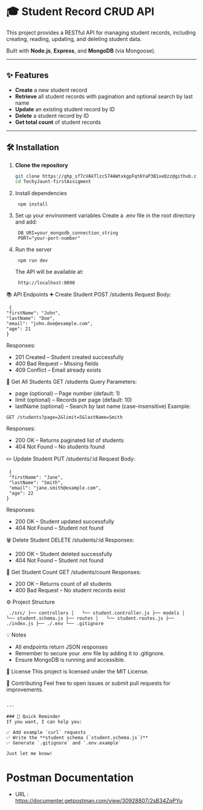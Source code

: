 # 🎓 Student Record CRUD API

This project provides a RESTful API for managing student records, including creating, reading, updating, and deleting student data.

Built with **Node.js**, **Express**, and **MongoDB** (via Mongoose).

---

## ✨ Features

- **Create** a new student record
- **Retrieve** all student records with pagination and optional search by last name
- **Update** an existing student record by ID
- **Delete** a student record by ID
- **Get total count** of student records

---

## 🛠️ Installation

1. **Clone the repository**

   ```bash
   git clone https://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@github.com/Brightsky2394/TechyJaunt-firstAssigment.git
   cd TechyJaunt-firstAssigment

   ```

2. Install dependencies
   ```
    npm install
   ```
3. Set up your environment variables
   Create a .env file in the root directory and add:
   ```
    DB_URI=your_mongodb_connection_string
    PORT="your-port-number"
   ```
4. Run the server
   ```
    npm run dev
   ```
   The API will be available at:
   ```
    http://localhost:8090
   ```

📚 API Endpoints
➕ Create Student
POST /students
Request Body:

```
 {
"firstName": "John",
"lastName": "Doe",
"email": "john.doe@example.com",
"age": 21
}
```

Responses:

- 201 Created – Student created successfully
- 400 Bad Request – Missing fields
- 409 Conflict – Email already exists

📖 Get All Students
GET /students
Query Parameters:

- page (optional) – Page number (default: 1)
- limit (optional) – Records per page (default: 10)
- lastName (optional) – Search by last name (case-insensitive)
  Example:

```
GET /students?page=2&limit=5&lastName=Smith
```

Responses:

- 200 OK – Returns paginated list of students
- 404 Not Found – No students found

✏️ Update Student
PUT /students/:id
Request Body:

```
 {
 "firstName": "Jane",
 "lastName": "Smith",
 "email": "jane.smith@example.com",
 "age": 22
}
```

Responses:

- 200 OK – Student updated successfully
- 404 Not Found – Student not found

🗑️ Delete Student
DELETE /students/:id
Responses:

- 200 OK – Student deleted successfully
- 404 Not Found – Student not found

🔢 Get Student Count
GET /students/count
Responses:

- 200 OK – Returns count of all students
- 400 Bad Request – No student records exist

⚙️ Project Structure

```
 ./src/ ├── controllers │   └── student.controller.js ├── models │   └── student.schema.js ├── routes │   └── student.routes.js ├── ./index.js ├── ./.env └── .gitignore
```

💡 Notes

- All endpoints return JSON responses
- Remember to secure your .env file by adding it to .gitignore.
- Ensure MongoDB is running and accessible.

📄 License
This project is licensed under the MIT License.

🤝 Contributing
Feel free to open issues or submit pull requests for improvements.

```

---

### 🔑 Quick Reminder
If you want, I can help you:

✅ Add example `curl` requests
✅ Write the **student schema (`student.schema.js`)**
✅ Generate `.gitignore` and `.env.example`

Just let me know!
```

# Postman Documentation

- URL : https://documenter.getpostman.com/view/30928807/2sB34ZqPYu
